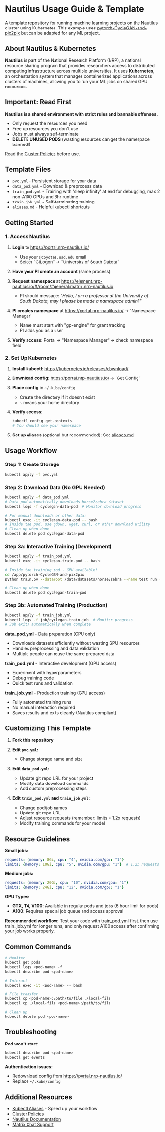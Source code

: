 # Nautilus Usage Guide & Template

A template repository for running machine learning projects on the Nautilus cluster using Kubernetes. This example uses [pytorch-CycleGAN-and-pix2pix](https://github.com/junyanz/pytorch-CycleGAN-and-pix2pix) but can be adapted for any ML project.

## About Nautilus & Kubernetes

**Nautilus** is part of the National Research Platform (NRP), a national resource sharing program that provides researchers access to distributed computing infrastructure across multiple universities. It uses **Kubernetes**, an orchestration system that manages containerized applications across clusters of machines, allowing you to run your ML jobs on shared GPU resources.



## Important: Read First

**Nautilus is a shared environment with strict rules and bannable offenses.**

- Only request the resources you need
- Free up resources you don't use  
- Jobs must always self-terminate
- **DELETE UNUSED PODS** (wasting resources can get the namespace banned!)

Read the [Cluster Policies](https://docs.nationalresearchplatform.org/userdocs/running/policies/) before use.

## Template Files

- `pvc.yml` - Persistent storage for your data
- `data_pod.yml` - Download & preprocess data
- `train_pod.yml` - Training with 'sleep infinity' at end for debugging, max 2 non-A100 GPUs and 6hr runtime
- `train_job.yml` - Self-terminating training
- `aliases.md` - Helpful kubectl shortcuts

## Getting Started

### 1. Access Nautilus

1. **Login** to https://portal.nrp-nautilus.io/
   - Use your `@coyotes.usd.edu` email
   - Select "CILogon" → "University of South Dakota"

2. **Have your PI create an account** (same process)

3. **Request namespace** at https://element.nrp-nautilus.io/#/room/#general:matrix.nrp-nautilus.io
   - PI should message: *"Hello, I am a professor at the University of South Dakota, may I please be made a namespace admin?"*

4. **PI creates namespace** at https://portal.nrp-nautilus.io/ → 'Namespace Manager'
   - Name must start with "gp-engine" for grant tracking
   - PI adds you as a user

5. **Verify access**: Portal → "Namespace Manager" → check namespace field

### 2. Set Up Kubernetes

1. **Install kubectl**: https://kubernetes.io/releases/download/

2. **Download config**: https://portal.nrp-nautilus.io/ → 'Get Config'

3. **Place config** in `~/.kube/config` 
   - Create the directory if it doesn't exist
   - `~` means your home directory

4. **Verify access**: 
   ```bash
   kubectl config get-contexts
   # You should see your namespace
   ```

5. **Set up aliases** (optional but recommended): See [aliases.md](aliases.md)

## Usage Workflow

### Step 1: Create Storage
```bash
kubectl apply -f pvc.yml
```

### Step 2: Download Data (No GPU Needed)
```bash
kubectl apply -f data_pod.yml
# Data pod automatically downloads horse2zebra dataset
kubectl logs -f cyclegan-data-pod  # Monitor download progress

# For manual downloads or other data:
kubectl exec -it cyclegan-data-pod -- bash
# Inside the pod, use gdown, wget, curl, or other download utility
# Clean up when done
kubectl delete pod cyclegan-data-pod
```

### Step 3a: Interactive Training (Development)
```bash
kubectl apply -f train_pod.yml
kubectl exec -it cyclegan-train-pod -- bash

# Inside the training pod - GPU available!
cd /app/pytorch-CycleGAN-and-pix2pix
python train.py --dataroot /data/datasets/horse2zebra --name test_run --model cycle_gan --n_epochs 5

# Clean up when done
kubectl delete pod cyclegan-train-pod
```

### Step 3b: Automated Training (Production)
```bash
kubectl apply -f train_job.yml
kubectl logs -f job/cyclegan-train-job  # Monitor progress
# Job exits automatically when complete
```

**data_pod.yml** - Data preparation (CPU only)
- Downloads datasets efficiently without wasting GPU resources
- Handles preprocessing and data validation
- Multiple people can reuse the same prepared data

**train_pod.yml** - Interactive development (GPU access)
- Experiment with hyperparameters
- Debug training code
- Quick test runs and validation

**train_job.yml** - Production training (GPU access)
- Fully automated training runs
- No manual interaction required
- Saves results and exits cleanly (Nautilus compliant)

## Customizing This Template

1. **Fork this repository**

2. **Edit `pvc.yml`:**
   - Change storage name and size

3. **Edit `data_pod.yml`:**
   - Update git repo URL for your project
   - Modify data download commands
   - Add custom preprocessing steps

4. **Edit `train_pod.yml` and `train_job.yml`:**
   - Change pod/job names
   - Update git repo URL  
   - Adjust resource requests (remember: limits = 1.2x requests)
   - Modify training commands for your model

## Resource Guidelines

**Small jobs:**
```yaml
requests: {memory: 8Gi, cpu: "4", nvidia.com/gpu: "1"}
limits: {memory: 10Gi, cpu: "5", nvidia.com/gpu: "1"}  # 1.2x requests
```

**Medium jobs:**
```yaml
requests: {memory: 20Gi, cpu: "10", nvidia.com/gpu: "1"}
limits: {memory: 24Gi, cpu: "12", nvidia.com/gpu: "1"}
```

**GPU Types:**
- **GTX, T4, V100**: Available in regular pods and jobs (6 hour limit for pods)
- **A100**: Requires special job queue and access approval

**Recommended workflow:** Test your code with train_pod.yml first, then use train_job.yml for longer runs, and only request A100 access after confirming your job works properly.

## Common Commands

```bash
# Monitor
kubectl get pods
kubectl logs <pod-name> -f
kubectl describe pod <pod-name>

# Interact
kubectl exec -it <pod-name> -- bash

# File transfer
kubectl cp <pod-name>:/path/to/file ./local-file
kubectl cp ./local-file <pod-name>:/path/to/file

# Clean up
kubectl delete pod <pod-name>
```

## Troubleshooting

**Pod won't start:**
```bash
kubectl describe pod <pod-name>
kubectl get events
```

**Authentication issues:**
- Redownload config from https://portal.nrp-nautilus.io/
- Replace `~/.kube/config`

## Additional Resources

- [Kubectl Aliases](aliases.md) - Speed up your workflow
- [Cluster Policies](https://docs.nationalresearchplatform.org/userdocs/running/policies/)
- [Nautilus Documentation](https://docs.nationalresearchplatform.org/)
- [Matrix Chat Support](https://element.nrp-nautilus.io/#/room/#general:matrix.nrp-nautilus.io)